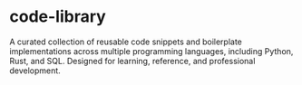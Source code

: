 # code-library
A curated collection of reusable code snippets and boilerplate implementations across multiple programming languages, including Python, Rust, and SQL. Designed for learning, reference, and professional development.
